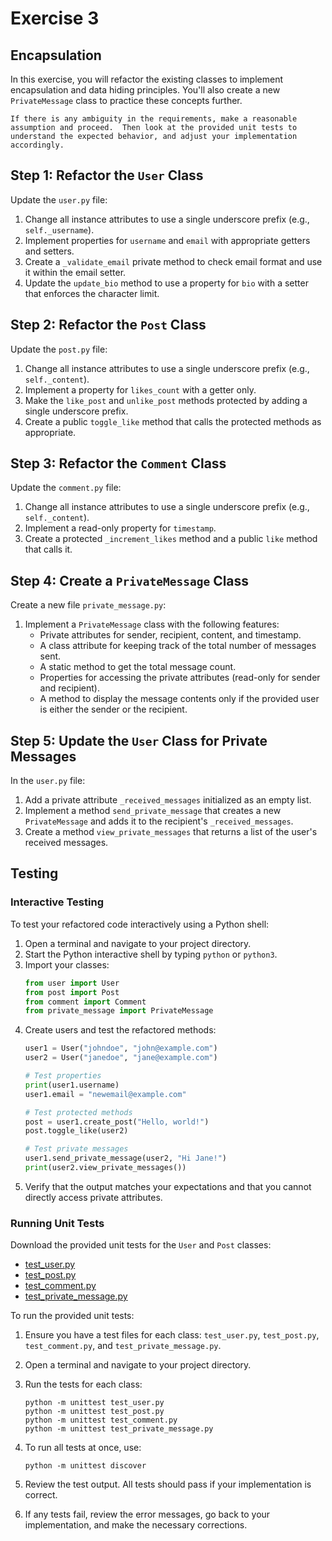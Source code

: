 # Exercise 3

## Encapsulation

In this exercise, you will refactor the existing classes to implement encapsulation and data hiding principles. You'll also create a new `PrivateMessage` class to practice these concepts further.

```{warning}
If there is any ambiguity in the requirements, make a reasonable assumption and proceed.  Then look at the provided unit tests to understand the expected behavior, and adjust your implementation accordingly.
```

## Step 1: Refactor the `User` Class

Update the `user.py` file:

1. Change all instance attributes to use a single underscore prefix (e.g., `self._username`).
2. Implement properties for `username` and `email` with appropriate getters and setters.
3. Create a `_validate_email` private method to check email format and use it within the email setter.
4. Update the `update_bio` method to use a property for `bio` with a setter that enforces the character limit.

## Step 2: Refactor the `Post` Class

Update the `post.py` file:

1. Change all instance attributes to use a single underscore prefix (e.g., `self._content`).
2. Implement a property for `likes_count` with a getter only.
3. Make the `like_post` and `unlike_post` methods protected by adding a single underscore prefix.
4. Create a public `toggle_like` method that calls the protected methods as appropriate.

## Step 3: Refactor the `Comment` Class

Update the `comment.py` file:

1. Change all instance attributes to use a single underscore prefix (e.g., `self._content`).
2. Implement a read-only property for `timestamp`.
3. Create a protected `_increment_likes` method and a public `like` method that calls it.

## Step 4: Create a `PrivateMessage` Class

Create a new file `private_message.py`:

1. Implement a `PrivateMessage` class with the following features:
   - Private attributes for sender, recipient, content, and timestamp.
   - A class attribute for keeping track of the total number of messages sent.
   - A static method to get the total message count.
   - Properties for accessing the private attributes (read-only for sender and recipient).
   - A method to display the message contents only if the provided user is either the sender or the recipient.

## Step 5: Update the `User` Class for Private Messages

In the `user.py` file:

1. Add a private attribute `_received_messages` initialized as an empty list.
2. Implement a method `send_private_message` that creates a new `PrivateMessage` and adds it to the recipient's `_received_messages`.
3. Create a method `view_private_messages` that returns a list of the user's received messages.

## Testing

### Interactive Testing

To test your refactored code interactively using a Python shell:

1. Open a terminal and navigate to your project directory.
2. Start the Python interactive shell by typing `python` or `python3`.
3. Import your classes:
   ```python
   from user import User
   from post import Post
   from comment import Comment
   from private_message import PrivateMessage
   ```
4. Create users and test the refactored methods:
   ```python
   user1 = User("johndoe", "john@example.com")
   user2 = User("janedoe", "jane@example.com")
   
   # Test properties
   print(user1.username)
   user1.email = "newemail@example.com"
   
   # Test protected methods
   post = user1.create_post("Hello, world!")
   post.toggle_like(user2)
   
   # Test private messages
   user1.send_private_message(user2, "Hi Jane!")
   print(user2.view_private_messages())
   ```
5. Verify that the output matches your expectations and that you cannot directly access private attributes.

### Running Unit Tests

Download the provided unit tests for the `User` and `Post` classes:

- [test_user.py](test_user.py)
- [test_post.py](test_post.py)
- [test_comment.py](test_comment.py)
- [test_private_message.py](test_private_message.py)

To run the provided unit tests:

1. Ensure you have a test files for each class: `test_user.py`, `test_post.py`, `test_comment.py`, and `test_private_message.py`.

2. Open a terminal and navigate to your project directory.

3. Run the tests for each class:
   ```
   python -m unittest test_user.py
   python -m unittest test_post.py
   python -m unittest test_comment.py
   python -m unittest test_private_message.py
   ```

4. To run all tests at once, use:
   ```
   python -m unittest discover
   ```

5. Review the test output. All tests should pass if your implementation is correct.

6. If any tests fail, review the error messages, go back to your implementation, and make the necessary corrections.
